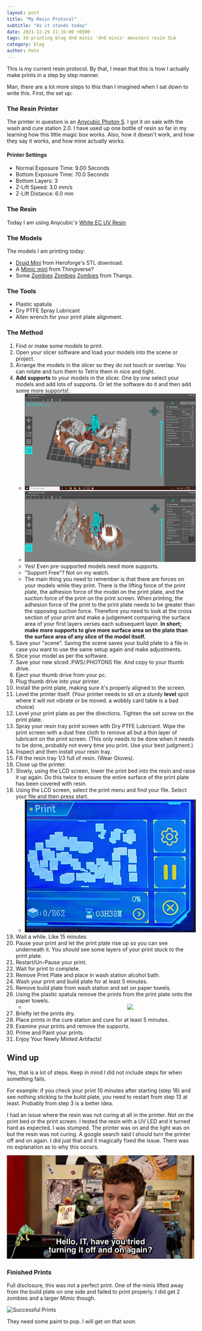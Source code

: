 ```yaml
---
layout: post
title: "My Resin Protocol"
subtitle: "As it stands today"
date: 2021-12-29 11:16:00 +0500
tags: 3d-printing blog dnd minis 'dnd minis' monsters resin SLA
category: blog
author: Pete
---
```

This is my current resin protocol. By that, I mean that this is how I actually make prints in a step by step manner.
<!--more-->
Man, there are a lot more steps to this than I imagined when I sat down to write this. First, the set up:

### The Resin Printer
The printer in question is an [Anycubic Photon S](https://www.anycubic.com/products/anycubic-photon-s). I got it on sale with the wash and cure station 2.0. I have used up one bottle of resin so far in my learning how this little magic box works. Also, how it doesn't work, and how they say it works, and how mine actually works.

#### Printer Settings
- Normal Exposure Time: 9.00 Seconds
- Bottom Exposure Time: 70.0 Seconds
- Bottom Layers: 3
- Z-Lift Speed: 3.0 mm/s
- Z-Lift Distance: 6.0 mm

### The Resin
Today I am using Anycubic's [White EC UV Resin](https://www.anycubic.com/collections/uv-resin/products/colored-uv-resin-for-photon-series?variant=30151434207292)

### The Models
The models I am printing today:
- [Druid Mini](/stl-files/traci_druid_OP1.stl) from Heroforge's STL download.
- A [Mimic mini](/stl-files/mimic-hungry.stl) from Thingiverse?
- Some [Zombies](/stl-files/zombie-1-a.stl) [Zombies](/stl-files/zombie-2-a.stl) [Zombies](/stl-files/zombie-3-a.stl) from Thangs.

### The Tools
- Plastic spatula
- Dry PTFE Spray Lubricant
- Allen wrench for your print plate alignment.

### The Method
1. Find or make some models to print.
2. Open your slicer software and load your models into the scene or project.
3. Arrange the models in the slicer so they do not touch or overlap. You can rotate and turn them to Tetris them in nice and tight.
4. **Add supports** to your models in the slicer. One by one select your models and add lots of supports. Or let the software do it and then add some more supports!.
   - ![Support Image From Above](/images/photon-workshop_models-and-supports-01.png)
   - ![Support Image from Below](/images/photon-workshop_models-and-supports-02.png)
   - Yes! Even pre-supported models need more supports.
   - "Support Free"? Not on my watch.
   - The main thing you need to remember is that there are forces on your models while they print. There is the lifting force of the print plate, the adhesion force of the model on the print plate, and the suction force of the print on the print screen. When printing, the adhesion force of the print to the print plate needs to be greater than the opposing suction force. Therefore you need to look at the cross section of your print and make a judgement comparing the surface area of your first layers verses each subsequent layer. **In short; make more supports to give more surface area on the plate than the surface area of any slice of the model itself.**
5. Save your "scene". Saving the scene saves your build plate to a file in case you want to use the same setup again and make adjustments.
6. Slice your model as per the software.
7. Save your new sliced .PWS/.PHOTONS file. And copy to your thumb drive.
8. Eject your thumb drive from your pc.
9. Plug thumb drive into your printer.
10. Install the print plate, making sure it's properly aligned to the screen.
11. Level the printer itself. (Your printer needs to sit on a sturdy **level** spot where it will not vibrate or be moved. a wobbly card table is a bad choice)
12. Level your print plate as per the directions. Tighten the set screw on the print plate.
13. Spray your resin tray print screen with Dry PTFE Lubricant. Wipe the print screen with a dust free cloth to remove all but a thin layer of lubricant on the print screen. (This only needs to be done when it needs to be done, probably not every time you print. Use your best judgment.)
14. Inspect and then install your resin tray.
15. Fill the resin tray 1/3 full of resin. (Wear Gloves).
16. Close up the printer.
17. Slowly, using the LCD screen, lower the print bed into the resin and raise it up again. Do this twice to ensure the entire surface of the print plate has been covered with resin.
18. Using the LCD screen, select the print menu and find your file. Select your file and then press start.
    - ![Print Screen](/images/photon-s_print-screen.png)
19. Wait a while. Like 15 minutes
20. Pause your print and let the print plate rise up so you can see underneath it. You *should* see some layers of your print stuck to the print plate.
21. Restart/Un-Pause your print.
22. Wait for print to complete.
23. Remove Print Plate and place in wash station alcohol bath.
24. Wash your print and build plate for at least 5 minutes.
25. Remove build plate from wash station and set on paper towels.
26. Using the plastic spatula remove the prints from the print plate onto the paper towels.
    - <img src="/images/20211229_141420_02.gif" style="width:40%; float: right; clear: both;"/>
27. Briefly let the prints dry.
28. Place prints in the cure station and cure for at least 5 minutes.
29. Examine your prints and remove the supports.
30. Prime and Paint your prints.
31. Enjoy Your Newly Minted Artifacts!

## Wind up
Yes, that is a lot of steps. Keep in mind I did not include steps for when something fails.

For example: if you check your print 10 minutes after starting (step 18) and see nothing sticking to the build plate, you need to restart from step 13 at least. Probably from step 3 is a better idea.

I had an issue where the resin was not curing at all in the printer. Not on the print bed *or* the print screen. I tested the resin with a UV LED and it turned hard as expected. I was stumped. The printer was on and the light was on but the resin was not curing. A google search said I should turn the printer off and on again. I did just that and it magically fixed the issue. There was no explanation as to why this occurs.

<img alt="Did you turn it off and on again" src="/images/did-you-turn-it-off-and-on-again.gif" style="margin: auto;" />

### Finished Prints
Full disclosure, this was not a perfect print. One of the minis lifted away from the build plate on one side and failed to print properly. I did get 2 zombies and a larger Mimic though.

<img alt="Successful Prints" src="/images/20211229_180544_successful-prints.jpg" style="width: 30%;"/>

They need some paint to pop. I will get on that soon.
